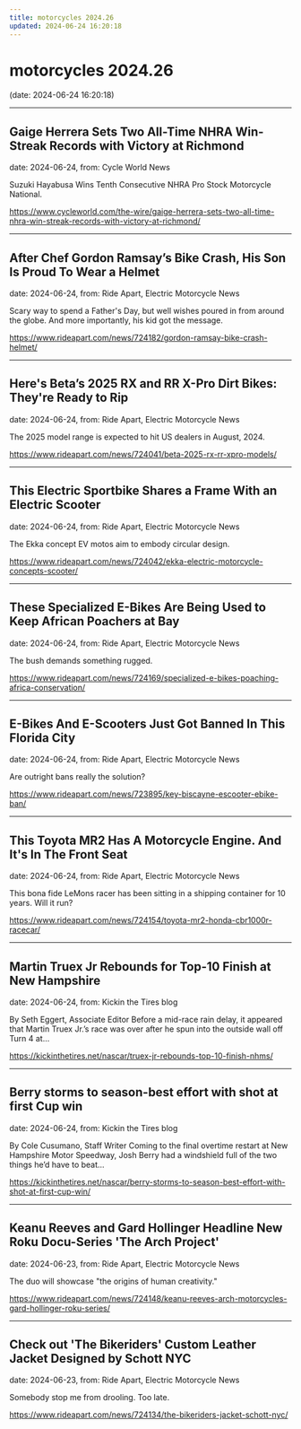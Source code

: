 ```yaml
---
title: motorcycles 2024.26
updated: 2024-06-24 16:20:18
---
```


# motorcycles 2024.26

(date: 2024-06-24 16:20:18)

---

## Gaige Herrera Sets Two All-Time NHRA Win-Streak Records with Victory at Richmond

date: 2024-06-24, from: Cycle World News

Suzuki Hayabusa Wins Tenth Consecutive NHRA Pro Stock Motorcycle National. 

<https://www.cycleworld.com/the-wire/gaige-herrera-sets-two-all-time-nhra-win-streak-records-with-victory-at-richmond/>

---

## After Chef Gordon Ramsay’s Bike Crash, His Son Is Proud To Wear a Helmet

date: 2024-06-24, from: Ride Apart, Electric Motorcycle News

Scary way to spend a Father's Day, but well wishes poured in from around the globe. And more importantly, his kid got the message. 

<https://www.rideapart.com/news/724182/gordon-ramsay-bike-crash-helmet/>

---

## Here's Beta’s 2025 RX and RR X-Pro Dirt Bikes: They're Ready to Rip

date: 2024-06-24, from: Ride Apart, Electric Motorcycle News

The 2025 model range is expected to hit US dealers in August, 2024.  

<https://www.rideapart.com/news/724041/beta-2025-rx-rr-xpro-models/>

---

## This Electric Sportbike Shares a Frame With an Electric Scooter

date: 2024-06-24, from: Ride Apart, Electric Motorcycle News

The Ekka concept EV motos aim to embody circular design.  

<https://www.rideapart.com/news/724042/ekka-electric-motorcycle-concepts-scooter/>

---

## These Specialized E-Bikes Are Being Used to Keep African Poachers at Bay

date: 2024-06-24, from: Ride Apart, Electric Motorcycle News

The bush demands something rugged.  

<https://www.rideapart.com/news/724169/specialized-e-bikes-poaching-africa-conservation/>

---

## E-Bikes And E-Scooters Just Got Banned In This Florida City

date: 2024-06-24, from: Ride Apart, Electric Motorcycle News

Are outright bans really the solution?  

<https://www.rideapart.com/news/723895/key-biscayne-escooter-ebike-ban/>

---

## This Toyota MR2 Has A Motorcycle Engine. And It's In The Front Seat

date: 2024-06-24, from: Ride Apart, Electric Motorcycle News

This bona fide LeMons racer has been sitting in a shipping container for 10 years. Will it run? 

<https://www.rideapart.com/news/724154/toyota-mr2-honda-cbr1000r-racecar/>

---

## Martin Truex Jr Rebounds for Top-10 Finish at New Hampshire

date: 2024-06-24, from: Kickin the Tires blog

By Seth Eggert, Associate Editor Before a mid-race rain delay, it appeared that Martin Truex Jr.’s race was over after he spun into the outside wall off Turn 4 at&#8230;  

<https://kickinthetires.net/nascar/truex-jr-rebounds-top-10-finish-nhms/>

---

## Berry storms to season-best effort with shot at first Cup win

date: 2024-06-24, from: Kickin the Tires blog

By Cole Cusumano, Staff Writer Coming to the final overtime restart at New Hampshire Motor Speedway, Josh Berry had a windshield full of the two things he’d have to beat&#8230;  

<https://kickinthetires.net/nascar/berry-storms-to-season-best-effort-with-shot-at-first-cup-win/>

---

## Keanu Reeves and Gard Hollinger Headline New Roku Docu-Series 'The Arch Project'

date: 2024-06-23, from: Ride Apart, Electric Motorcycle News

The duo will showcase "the origins of human creativity." 

<https://www.rideapart.com/news/724148/keanu-reeves-arch-motorcycles-gard-hollinger-roku-series/>

---

## Check out 'The Bikeriders' Custom Leather Jacket Designed by Schott NYC

date: 2024-06-23, from: Ride Apart, Electric Motorcycle News

Somebody stop me from drooling. Too late.  

<https://www.rideapart.com/news/724134/the-bikeriders-jacket-schott-nyc/>

